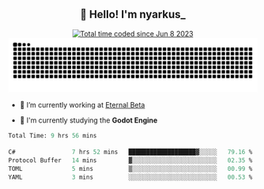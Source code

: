 <h2 align="center">👋 Hello! I'm nyarkus_</h2>
<p align="center">
  <a href="https://wakatime.com/@8f9aa332-6725-4e00-a5d9-b2317a4b74a6">
    <img src="https://wakatime.com/badge/user/8f9aa332-6725-4e00-a5d9-b2317a4b74a6.svg" alt="Total time coded since Jun 8 2023" />
  </a>
  <br>
  <img src = "https://github.com/nyarkus/nyarkus/blob/output/github-snake-dark.svg">
</p>

- 🔭 I’m currently working at [Eternal Beta](https://github.com/Kacianoki/Eternal-Beta)
<!--- 💬 Ask me about **nothing :<**-->
- 🌱 I'm currently studying the **Godot Engine**

<!--START_SECTION:waka-->

```fs
Total Time: 9 hrs 56 mins

C#                7 hrs 52 mins   ███████████████████▓░░░░░   79.16 %
Protocol Buffer   14 mins         ▓░░░░░░░░░░░░░░░░░░░░░░░░   02.35 %
TOML              5 mins          ▒░░░░░░░░░░░░░░░░░░░░░░░░   00.99 %
YAML              3 mins          ░░░░░░░░░░░░░░░░░░░░░░░░░   00.53 %
```

<!--END_SECTION:waka-->
